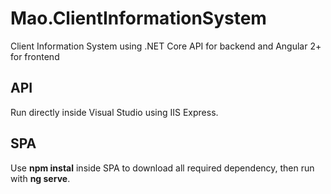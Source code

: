 # Mao.ClientInformationSystem
Client Information System using .NET Core API for backend and Angular 2+ for frontend

<h2>API</h2>Run directly inside Visual Studio using IIS Express.<br>
<h2>SPA</h2> Use <b>npm instal</b> inside SPA to download all required dependency, then run with <b>ng serve</b>.
